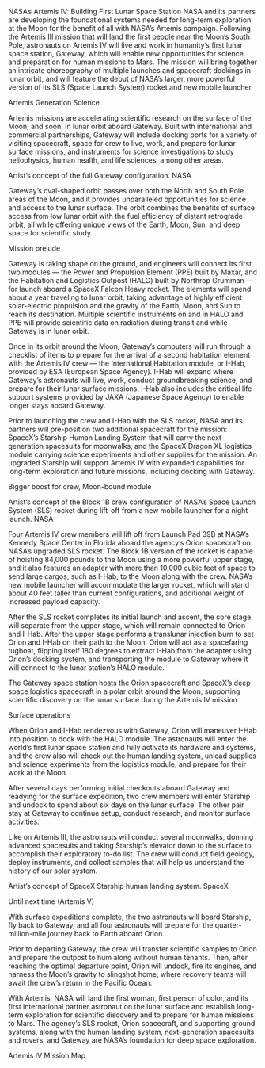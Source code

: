 NASA’s Artemis IV: Building First Lunar Space Station 
 NASA and its partners are developing the foundational systems needed for long-term exploration at the Moon for the benefit of all with NASA’s Artemis campaign. Following the Artemis III mission that will land the first people near the Moon’s South Pole, astronauts on Artemis IV will live and work in humanity’s first lunar space station, Gateway, which will enable new opportunities for science and preparation for human missions to Mars. The mission will bring together an intricate choreography of multiple launches and spacecraft dockings in lunar orbit, and will feature the debut of NASA’s larger, more powerful version of its SLS (Space Launch System) rocket and new mobile launcher.

Artemis Generation Science

Artemis missions are accelerating scientific research on the surface of the Moon, and soon, in lunar orbit aboard Gateway. Built with international and commercial partnerships, Gateway will include docking ports for a variety of visiting spacecraft, space for crew to live, work, and prepare for lunar surface missions, and instruments for science investigations to study heliophysics, human health, and life sciences, among other areas.

Artist’s concept of the full Gateway configuration. NASA

Gateway’s oval-shaped orbit passes over both the North and South Pole areas of the Moon, and it provides unparalleled opportunities for science and access to the lunar surface. The orbit combines the benefits of surface access from low lunar orbit with the fuel efficiency of distant retrograde orbit, all while offering unique views of the Earth, Moon, Sun, and deep space for scientific study.

Mission prelude

Gateway is taking shape on the ground, and engineers will connect its first two modules — the Power and Propulsion Element (PPE) built by Maxar, and the Habitation and Logistics Outpost (HALO) built by Northrop Grumman — for launch aboard a SpaceX Falcon Heavy rocket. The elements will spend about a year traveling to lunar orbit, taking advantage of highly efficient solar-electric propulsion and the gravity of the Earth, Moon, and Sun to reach its destination. Multiple scientific instruments on and in HALO and PPE will provide scientific data on radiation during transit and while Gateway is in lunar orbit.

Once in its orbit around the Moon, Gateway’s computers will run through a checklist of items to prepare for the arrival of a second habitation element with the Artemis IV crew — the International Habitation module, or I-Hab, provided by ESA (European Space Agency). I-Hab will expand where Gateway’s astronauts will live, work, conduct groundbreaking science, and prepare for their lunar surface missions. I-Hab also includes the critical life support systems provided by JAXA (Japanese Space Agency) to enable longer stays aboard Gateway.

Prior to launching the crew and I-Hab with the SLS rocket, NASA and its partners will pre-position two additional spacecraft for the mission: SpaceX’s Starship Human Landing System that will carry the next-generation spacesuits for moonwalks, and the SpaceX Dragon XL logistics module carrying science experiments and other supplies for the mission. An upgraded Starship will support Artemis IV with expanded capabilities for long-term exploration and future missions, including docking with Gateway.

Bigger boost for crew, Moon-bound module

Artist’s concept of the Block 1B crew configuration of NASA’s Space Launch System (SLS) rocket during lift-off from a new mobile launcher for a night launch. NASA

Four Artemis IV crew members will lift off from Launch Pad 39B at NASA’s Kennedy Space Center in Florida aboard the agency’s Orion spacecraft on NASA’s upgraded SLS rocket. The Block 1B version of the rocket is capable of hoisting 84,000 pounds to the Moon using a more powerful upper stage, and it also features an adapter with more than 10,000 cubic feet of space to send large cargos, such as I-Hab, to the Moon along with the crew. NASA’s new mobile launcher will accommodate the larger rocket, which will stand about 40 feet taller than current configurations, and additional weight of increased payload capacity.

After the SLS rocket completes its initial launch and ascent, the core stage will separate from the upper stage, which will remain connected to Orion and I-Hab. After the upper stage performs a translunar injection burn to set Orion and I-Hab on their path to the Moon, Orion will act as a spacefaring tugboat, flipping itself 180 degrees to extract I-Hab from the adapter using Orion’s docking system, and transporting the module to Gateway where it will connect to the lunar station’s HALO module.

The Gateway space station hosts the Orion spacecraft and SpaceX’s deep space logistics spacecraft in a polar orbit around the Moon, supporting scientific discovery on the lunar surface during the Artemis IV mission.

Surface operations

When Orion and I-Hab rendezvous with Gateway, Orion will maneuver I-Hab into position to dock with the HALO module. The astronauts will enter the world’s first lunar space station and fully activate its hardware and systems, and the crew also will check out the human landing system, unload supplies and science experiments from the logistics module, and prepare for their work at the Moon.

After several days performing initial checkouts aboard Gateway and readying for the surface expedition, two crew members will enter Starship and undock to spend about six days on the lunar surface. The other pair stay at Gateway to continue setup, conduct research, and monitor surface activities.

Like on Artemis III, the astronauts will conduct several moonwalks, donning advanced spacesuits and taking Starship’s elevator down to the surface to accomplish their exploratory to-do list. The crew will conduct field geology, deploy instruments, and collect samples that will help us understand the history of our solar system.

Artist’s concept of SpaceX Starship human landing system. SpaceX

Until next time (Artemis V)

With surface expeditions complete, the two astronauts will board Starship, fly back to Gateway, and all four astronauts will prepare for the quarter-million-mile journey back to Earth aboard Orion.

Prior to departing Gateway, the crew will transfer scientific samples to Orion and prepare the outpost to hum along without human tenants. Then, after reaching the optimal departure point, Orion will undock, fire its engines, and harness the Moon’s gravity to slingshot home, where recovery teams will await the crew’s return in the Pacific Ocean.

With Artemis, NASA will land the first woman, first person of color, and its first international partner astronaut on the lunar surface and establish long-term exploration for scientific discovery and to prepare for human missions to Mars. The agency’s SLS rocket, Orion spacecraft, and supporting ground systems, along with the human landing system, next-generation spacesuits and rovers, and Gateway are NASA’s foundation for deep space exploration.

Artemis IV Mission Map